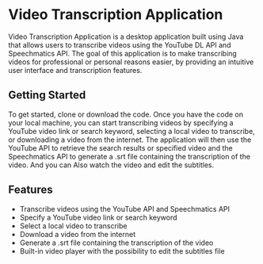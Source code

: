 # Video Transcription Application

Video Transcription Application is a desktop application built using Java that allows users to transcribe videos using the YouTube DL API and Speechmatics API. The goal of this application is to make transcribing videos for professional or personal reasons easier, by providing an intuitive user interface and transcription features.

## Getting Started

To get started, clone or download the code. Once you have the code on your local machine, you can start transcribing videos by specifying a YouTube video link or search keyword, selecting a local video to transcribe, or downloading a video from the internet. The application will then use the YouTube API to retrieve the search results or specified video and the Speechmatics API to generate a .srt file containing the transcription of the video. And you can Also watch the video and edit the subtitles.

## Features

- Transcribe videos using the YouTube API and Speechmatics API
- Specify a YouTube video link or search keyword
- Select a local video to transcribe
- Download a video from the internet
- Generate a .srt file containing the transcription of the video
- Built-in video player with the possibility to edit the subtitles file